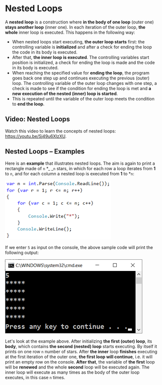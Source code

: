 # Nested Loops

A **nested loop** is a construction where **in the body of one loop** (outer one) **stays another loop** (inner one). In each iteration of the outer loop, **the whole** inner loop is executed. This happens in the following way:

* When nested loops start executing, **the outer loop starts** first: the controlling variable is **initialized** and after a check for ending the loop the code in its body is executed.
* After that, **the inner loop is executed**. The controlling variables start position is initialized, a check for ending the loop is made and the code in its body is executed.
* When reaching the specified value for **ending the loop**, the program goes back one step up and continues executing the previous (outer) loop. The controlling variable of the outer loop changes with one step, a check is made to see if the condition for ending the loop is met and **a new execution of the nested (inner) loop is started**.
* This is repeated until the variable of the outer loop meets the condition to **end the loop**.

## Video: Nested Loops

Watch this video to learn the concepts of nested loops: https://youtu.be/Sj49u6XlzXU.

## Nested Loops – Examples

Here is an **example** that illustrates nested loops. The aim is again to print a rectangle made of `n` \*\_ \_`n` stars, in which for each row a loop iterates from **1** to `n`, and for each column a nested loop is executed from **1** to \*`n`:

![](../../../assets/chapter-6-images/00.Nested-loops-01.png)

If we enter `5` as input on the console, the above sample code will print the following output:

![](../../../assets/chapter-6-images/00.Nested-loops-output.png)

Let's look at the example above. After initializing **the first (outer) loop**, its **body**, which contains **the second (nested) loop** starts executing. By itself it prints on one row `n` number of stars. After **the inner** loop **finishes** executing at the first iteration of the outer one, **the first loop will continue**, i.e. it will print an empty row on the console. **After that**, the variable of **the first** loop will be **renewed** and the whole **second** loop will be executed again. The inner loop will execute as many times as the body of the outer loop executes, in this case `n` times.
